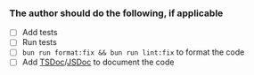 ### The author should do the following, if applicable

- [ ] Add tests
- [ ] Run tests
- [ ] `bun run format:fix && bun run lint:fix` to format the code
- [ ] Add [TSDoc](https://tsdoc.org/)/[JSDoc](https://jsdoc.app/about-getting-started) to document the code
